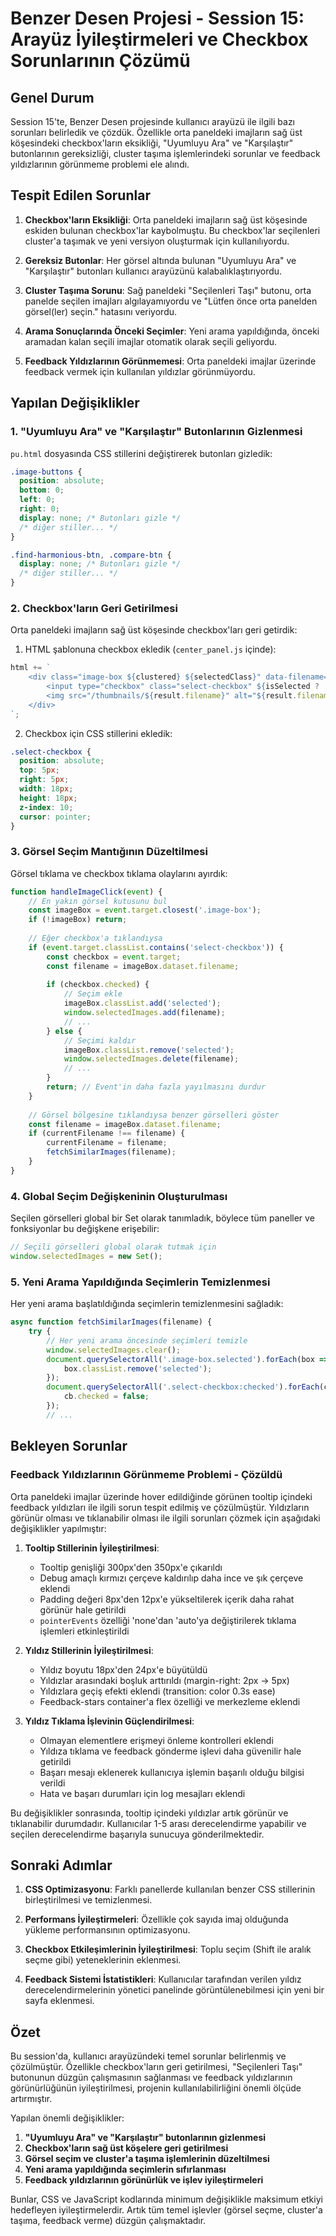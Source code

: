 # Benzer Desen Projesi - Session 15: Arayüz İyileştirmeleri ve Checkbox Sorunlarının Çözümü

## Genel Durum

Session 15'te, Benzer Desen projesinde kullanıcı arayüzü ile ilgili bazı sorunları belirledik ve çözdük. Özellikle orta paneldeki imajların sağ üst köşesindeki checkbox'ların eksikliği, "Uyumluyu Ara" ve "Karşılaştır" butonlarının gereksizliği, cluster taşıma işlemlerindeki sorunlar ve feedback yıldızlarının görünmeme problemi ele alındı.

## Tespit Edilen Sorunlar

1. **Checkbox'ların Eksikliği**: Orta paneldeki imajların sağ üst köşesinde eskiden bulunan checkbox'lar kaybolmuştu. Bu checkbox'lar seçilenleri cluster'a taşımak ve yeni versiyon oluşturmak için kullanılıyordu.

2. **Gereksiz Butonlar**: Her görsel altında bulunan "Uyumluyu Ara" ve "Karşılaştır" butonları kullanıcı arayüzünü kalabalıklaştırıyordu.

3. **Cluster Taşıma Sorunu**: Sağ paneldeki "Seçilenleri Taşı" butonu, orta panelde seçilen imajları algılayamıyordu ve "Lütfen önce orta panelden görsel(ler) seçin." hatasını veriyordu.

4. **Arama Sonuçlarında Önceki Seçimler**: Yeni arama yapıldığında, önceki aramadan kalan seçili imajlar otomatik olarak seçili geliyordu.

5. **Feedback Yıldızlarının Görünmemesi**: Orta paneldeki imajlar üzerinde feedback vermek için kullanılan yıldızlar görünmüyordu.

## Yapılan Değişiklikler

### 1. "Uyumluyu Ara" ve "Karşılaştır" Butonlarının Gizlenmesi

`pu.html` dosyasında CSS stillerini değiştirerek butonları gizledik:

```css
.image-buttons {
  position: absolute;
  bottom: 0;
  left: 0;
  right: 0;
  display: none; /* Butonları gizle */
  /* diğer stiller... */
}

.find-harmonious-btn, .compare-btn {
  display: none; /* Butonları gizle */
  /* diğer stiller... */
}
```

### 2. Checkbox'ların Geri Getirilmesi

Orta paneldeki imajların sağ üst köşesinde checkbox'ları geri getirdik:

1. HTML şablonuna checkbox ekledik (`center_panel.js` içinde):
```javascript
html += `
    <div class="image-box ${clustered} ${selectedClass}" data-filename="${result.filename}">
        <input type="checkbox" class="select-checkbox" ${isSelected ? 'checked' : ''} />
        <img src="/thumbnails/${result.filename}" alt="${result.filename}" />
    </div>
`;
```

2. Checkbox için CSS stillerini ekledik:
```css
.select-checkbox {
  position: absolute;
  top: 5px;
  right: 5px;
  width: 18px;
  height: 18px;
  z-index: 10;
  cursor: pointer;
}
```

### 3. Görsel Seçim Mantığının Düzeltilmesi

Görsel tıklama ve checkbox tıklama olaylarını ayırdık:

```javascript
function handleImageClick(event) {
    // En yakın görsel kutusunu bul
    const imageBox = event.target.closest('.image-box');
    if (!imageBox) return;
    
    // Eğer checkbox'a tıklandıysa
    if (event.target.classList.contains('select-checkbox')) {
        const checkbox = event.target;
        const filename = imageBox.dataset.filename;
        
        if (checkbox.checked) {
            // Seçim ekle
            imageBox.classList.add('selected');
            window.selectedImages.add(filename);
            // ...
        } else {
            // Seçimi kaldır
            imageBox.classList.remove('selected');
            window.selectedImages.delete(filename);
            // ...
        }
        return; // Event'in daha fazla yayılmasını durdur
    }
    
    // Görsel bölgesine tıklandıysa benzer görselleri göster
    const filename = imageBox.dataset.filename;
    if (currentFilename !== filename) {
        currentFilename = filename;
        fetchSimilarImages(filename);
    }
}
```

### 4. Global Seçim Değişkeninin Oluşturulması

Seçilen görselleri global bir Set olarak tanımladık, böylece tüm paneller ve fonksiyonlar bu değişkene erişebilir:

```javascript
// Seçili görselleri global olarak tutmak için
window.selectedImages = new Set();
```

### 5. Yeni Arama Yapıldığında Seçimlerin Temizlenmesi

Her yeni arama başlatıldığında seçimlerin temizlenmesini sağladık:

```javascript
async function fetchSimilarImages(filename) {
    try {
        // Her yeni arama öncesinde seçimleri temizle
        window.selectedImages.clear();
        document.querySelectorAll('.image-box.selected').forEach(box => {
            box.classList.remove('selected');
        });
        document.querySelectorAll('.select-checkbox:checked').forEach(cb => {
            cb.checked = false;
        });
        // ...
```

## Bekleyen Sorunlar

### Feedback Yıldızlarının Görünmeme Problemi - Çözüldü

Orta paneldeki imajlar üzerinde hover edildiğinde görünen tooltip içindeki feedback yıldızları ile ilgili sorun tespit edilmiş ve çözülmüştür. Yıldızların görünür olması ve tıklanabilir olması ile ilgili sorunları çözmek için aşağıdaki değişiklikler yapılmıştır:

1. **Tooltip Stillerinin İyileştirilmesi**:
   - Tooltip genişliği 300px'den 350px'e çıkarıldı
   - Debug amaçlı kırmızı çerçeve kaldırılıp daha ince ve şık çerçeve eklendi
   - Padding değeri 8px'den 12px'e yükseltilerek içerik daha rahat görünür hale getirildi
   - `pointerEvents` özelliği 'none'dan 'auto'ya değiştirilerek tıklama işlemleri etkinleştirildi

2. **Yıldız Stillerinin İyileştirilmesi**:
   - Yıldız boyutu 18px'den 24px'e büyütüldü
   - Yıldızlar arasındaki boşluk arttırıldı (margin-right: 2px → 5px)
   - Yıldızlara geçiş efekti eklendi (transition: color 0.3s ease)
   - Feedback-stars container'a flex özelliği ve merkezleme eklendi

3. **Yıldız Tıklama İşlevinin Güçlendirilmesi**:
   - Olmayan elementlere erişmeyi önleme kontrolleri eklendi
   - Yıldıza tıklama ve feedback gönderme işlevi daha güvenilir hale getirildi
   - Başarı mesajı eklenerek kullanıcıya işlemin başarılı olduğu bilgisi verildi
   - Hata ve başarı durumları için log mesajları eklendi

Bu değişiklikler sonrasında, tooltip içindeki yıldızlar artık görünür ve tıklanabilir durumdadır. Kullanıcılar 1-5 arası derecelendirme yapabilir ve seçilen derecelendirme başarıyla sunucuya gönderilmektedir.

## Sonraki Adımlar

1. **CSS Optimizasyonu**: Farklı panellerde kullanılan benzer CSS stillerinin birleştirilmesi ve temizlenmesi.

2. **Performans İyileştirmeleri**: Özellikle çok sayıda imaj olduğunda yükleme performansının optimizasyonu.

3. **Checkbox Etkileşimlerinin İyileştirilmesi**: Toplu seçim (Shift ile aralık seçme gibi) yeteneklerinin eklenmesi.

4. **Feedback Sistemi İstatistikleri**: Kullanıcılar tarafından verilen yıldız derecelendirmelerinin yönetici panelinde görüntülenebilmesi için yeni bir sayfa eklenmesi.

## Özet

Bu session'da, kullanıcı arayüzündeki temel sorunlar belirlenmiş ve çözülmüştür. Özellikle checkbox'ların geri getirilmesi, "Seçilenleri Taşı" butonunun düzgün çalışmasının sağlanması ve feedback yıldızlarının görünürlüğünün iyileştirilmesi, projenin kullanılabilirliğini önemli ölçüde artırmıştır. 

Yapılan önemli değişiklikler:

1. **"Uyumluyu Ara" ve "Karşılaştır" butonlarının gizlenmesi**
2. **Checkbox'ların sağ üst köşelere geri getirilmesi**
3. **Görsel seçim ve cluster'a taşıma işlemlerinin düzeltilmesi**
4. **Yeni arama yapıldığında seçimlerin sıfırlanması**
5. **Feedback yıldızlarının görünürlük ve işlev iyileştirmeleri**

Bunlar, CSS ve JavaScript kodlarında minimum değişiklikle maksimum etkiyi hedefleyen iyileştirmelerdir. Artık tüm temel işlevler (görsel seçme, cluster'a taşıma, feedback verme) düzgün çalışmaktadır.
